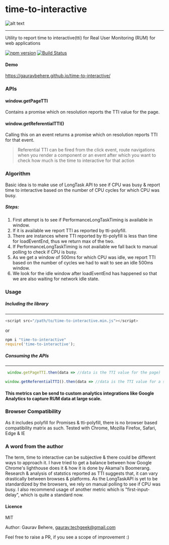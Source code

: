 # time-to-interactive
![alt text](https://www.zauca.com/wp-content/uploads/Why-Webpage-Speed-is-Important-Factor.png)

---

Utility to report time to interactive(tti) for Real User Monitoring (RUM) for web applications

[![npm version](https://badge.fury.io/js/time-to-interactive.svg)](https://badge.fury.io/js/time-to-interactive)
[![Build Status](https://travis-ci.org/gauravbehere/time-to-interactive.svg?branch=master)](https://travis-ci.org/gauravbehere/time-to-interactive)

#### Demo
https://gauravbehere.github.io/time-to-interactive/

###  APIs
#### window.getPageTTI
Contains a promise which on resolution reports the TTI value for the page.
#### window.getReferentialTTI()
Calling this on an event returns a promise which on resolution reports TTI for that event.
> Referential TTI can be fired from the click event, route navigations when you render a component or an event after which you want to check how much is the time to interactive for that action

### Algorithm
Basic idea is to make use of LongTask API to see if CPU was busy & report time to interactive based on 
the number of CPU cycles for which CPU was busy.
##### Steps:
 1. First attempt is to see if PerformanceLongTaskTiming is available in window.
 2. If it is available we report TTI as reported by tti-polyfill.
 3. There are instances where TTI reported by tti-polyfill is less than time for loadEventEnd, thus we return max of the two.
4. If PerformanceLongTaskTiming is not available we fall back to manual polling to check if CPU is busy.
5. As we get a window of 500ms for which CPU was idle, we report TTI based on the number of cycles we had to wait to see an idle 500ms window.
6. We look for the idle window after loadEventEnd has happened so that we are also waiting for network idle state.


### Usage

##### Including the library
___
```javascript
<script src="/path/to/time-to-interactive.min.js"></script>
```
or
```javascript
npm i "time-to-interactive"
require('time-to-interactive');
```
##### Consuming the APIs
___
```javascript
 window.getPageTTI.then(data => //data is the TTI value for the page)
 ```
 ```javascript
 window.getReferentialTTI().then(data => //data is the TTI value for a section/component)
 ```

#### This metrics can be send to custom analytics integrations like Google Analytics to capture RUM data at large scale.



### Browser Compatibility
As it includes polyfill for Promises & tti-polyfill, there is no browser based compatibility matrix as such.
Tested with Chrome, Mozilla Firefox, Safari, Edge & IE



### A word from the author
The term, time to interactive can be subjective & there could be different ways to approach it.
I have tried to get a balance between how Google Chrome's lighthouse does it & how it is done by Akamai's Boomerang. Research & analysis of statstics reported as TTI suggests that, it can vary drastically between browses & platforms. As the LongTaskAPI is yet to be standardized by the browsers, we rely on manual polling to see if CPU was busy.
I also recommend usage of another metric which is "first-input-delay", which is quite a standard now.

#### Licence
MIT

Author: Gaurav Behere, gaurav.techgeek@gmail.com

Feel free to raise a PR, if you see a scope of improvement :)

